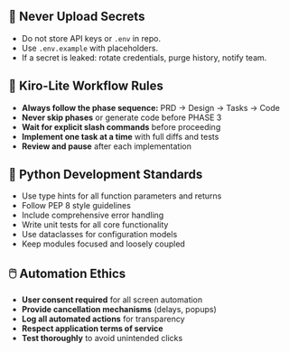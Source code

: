 ## 🚨 Never Upload Secrets

- Do not store API keys or `.env` in repo.
- Use `.env.example` with placeholders.
- If a secret is leaked: rotate credentials, purge history, notify team.

## 🔄 Kiro-Lite Workflow Rules

- **Always follow the phase sequence:** PRD → Design → Tasks → Code
- **Never skip phases** or generate code before PHASE 3
- **Wait for explicit slash commands** before proceeding
- **Implement one task at a time** with full diffs and tests
- **Review and pause** after each implementation

## 🐍 Python Development Standards

- Use type hints for all function parameters and returns
- Follow PEP 8 style guidelines
- Include comprehensive error handling
- Write unit tests for all core functionality
- Use dataclasses for configuration models
- Keep modules focused and loosely coupled

## 🖱️ Automation Ethics

- **User consent required** for all screen automation
- **Provide cancellation mechanisms** (delays, popups)
- **Log all automated actions** for transparency
- **Respect application terms of service**
- **Test thoroughly** to avoid unintended clicks
